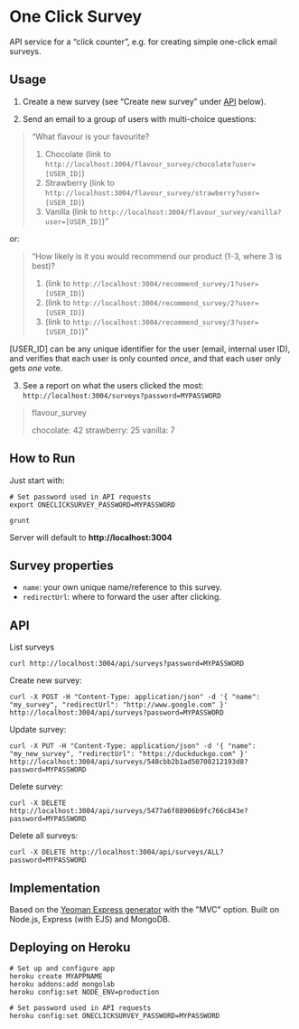 # One Click Survey

API service for a “click counter”, e.g. for creating simple one-click email surveys.

## Usage

1) Create a new survey (see “Create new survey” under [API](#api) below).

2) Send an email to a group of users with multi-choice questions:

> “What flavour is your favourite?
> 
> 1. Chocolate (link to `http://localhost:3004/flavour_survey/chocolate?user=[USER_ID]`)
> 2. Strawberry (link to `http://localhost:3004/flavour_survey/strawberry?user=[USER_ID]`)
> 3. Vanilla (link to `http://localhost:3004/flavour_survey/vanilla?user=[USER_ID]`)”

or:

> “How likely is it you would recommend our product (1-3, where 3 is best)?
> 
> 1. (link to `http://localhost:3004/recommend_survey/1?user=[USER_ID]`)
> 2. (link to `http://localhost:3004/recommend_survey/2?user=[USER_ID]`)
> 3. (link to `http://localhost:3004/recommend_survey/3?user=[USER_ID]`)”

[USER_ID] can be any unique identifier for the user (email, internal user ID), and verifies that each user is only counted _once_, and that each user only gets _one_ vote.

3) See a report on what the users clicked the most: `http://localhost:3004/surveys?password=MYPASSWORD`

> flavour_survey
>
> chocolate: 42
> strawberry: 25
> vanilla: 7

## How to Run

Just start with:

	# Set password used in API requests
	export ONECLICKSURVEY_PASSWORD=MYPASSWORD

	grunt

Server will default to **http://localhost:3004**

## Survey properties	

* `name`: your own unique name/reference to this survey.
* `redirectUrl`: where to forward the user after clicking.

## API

List surveys

	curl http://localhost:3004/api/surveys?password=MYPASSWORD

Create new survey:

	curl -X POST -H "Content-Type: application/json" -d '{ "name": "my_survey", "redirectUrl": "http://www.google.com" }' http://localhost:3004/api/surveys?password=MYPASSWORD

Update survey:

	curl -X PUT -H "Content-Type: application/json" -d '{ "name": "my_new_survey", "redirectUrl": "https://duckduckgo.com" }' http://localhost:3004/api/surveys/548cbb2b1ad50708212193d8?password=MYPASSWORD

Delete survey:

	curl -X DELETE http://localhost:3004/api/surveys/5477a6f88906b9fc766c843e?password=MYPASSWORD

Delete all surveys:

	curl -X DELETE http://localhost:3004/api/surveys/ALL?password=MYPASSWORD

## Implementation

Based on the [Yeoman Express generator](https://github.com/petecoop/generator-express) with the "MVC" option.
Built on Node.js, Express (with EJS) and MongoDB.

## Deploying on Heroku

	# Set up and configure app
	heroku create MYAPPNAME
	heroku addons:add mongolab
	heroku config:set NODE_ENV=production

	# Set password used in API requests
	heroku config:set ONECLICKSURVEY_PASSWORD=MYPASSWORD
